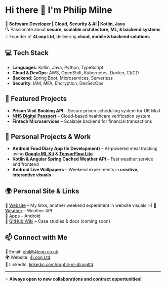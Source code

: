 # Hi there 👋 I'm Philip Milne  

🚀 **Software Developer | Cloud, Security & AI | Kotlin, Java**  
🔍 Passionate about **secure, scalable architecture, ML, & backend systems**  
💡 Founder of **4Loop Ltd**, delivering **cloud, mobile & backend solutions**  

## 💻 Tech Stack
- **Languages**: Kotlin, Java, Python, TypeScript
- **Cloud & DevOps**: AWS, OpenShift, Kubernetes, Docker, CI/CD
- **Backend**: Spring Boot, Microservices, Serverless
- **Security**: IAM, MFA, Encryption, DevSecOps

## 📌 Featured Projects
- **Prison Visit Booking API** – Secure prison scheduling system for UK MoJ  
- **[NHS Digital Passport](https://digital.nhs.uk/services/digital-staff-passport)** – Cloud-based healthcare verification system  
- **Fintech Microservices** – Scalable backend for financial transactions  
  
## 🌱 Personal Projects & Work  
- **Android Food Diary App (In Development)** – AI-powered meal tracking using **[Google ML Kit](https://developers.google.com/ml-kit/) & [TensorFlow Lite](https://www.tensorflow.org/)**  
- **Kotlin & Angular Spring Cached Weather API** – Fast weather service and frontend 
- **Android Live Wallpapers** – Weekend experiments in **creative, interactive visuals**
  
## 🌍 Personal Site & Links  
📂 [Website](https://www.phil-milne.co.uk/desktop) – My links, another weekend experiment in website visuals :-)
📂 [Weather](https://forecast.phil-milne.co.uk/) – Weather API  
📂 [Apps](https://play.google.com/store/apps/developer?id=4LOOP) – Android  
📖 [GitHub Wiki](https://github.com/4loopltd/4loopltd/wiki) – Case studies & docs (coming soon)  

## 📫 Connect with Me
📧 Email: phil@4loop.co.uk  
🌍 Website: [4Loop Ltd](https://www.4loop.co.uk)  
🔗 LinkedIn: [linkedin.com/in/phil-m-4loopltd](https://www.linkedin.com/in/phil-m-4loopltd)  

---
⭐ **Always open to new collaborations and contract opportunities!**

<!--
**4loopltd/4loopltd** is a ✨ _special_ ✨ repository because its `README.md` (this file) appears on your GitHub profile.

Here are some ideas to get you started:

- 🔭 I’m currently working on ...
- 🌱 I’m currently learning ...
- 👯 I’m looking to collaborate on ...
- 🤔 I’m looking for help with ...
- 💬 Ask me about ...
- 📫 How to reach me: admin@4loop.co.uk
- ⚡ Fun fact: ...
-->
